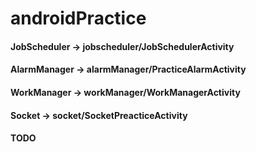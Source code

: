 # androidPractice
#### JobScheduler -> jobscheduler/JobSchedulerActivity
#### AlarmManager -> alarmManager/PracticeAlarmActivity
#### WorkManager -> workManager/WorkManagerActivity
#### Socket -> socket/SocketPreacticeActivity


#### TODO
